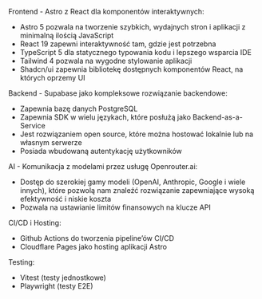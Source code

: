 Frontend - Astro z React dla komponentów interaktywnych:
- Astro 5 pozwala na tworzenie szybkich, wydajnych stron i aplikacji z minimalną ilością JavaScript
- React 19 zapewni interaktywność tam, gdzie jest potrzebna
- TypeScript 5 dla statycznego typowania kodu i lepszego wsparcia IDE
- Tailwind 4 pozwala na wygodne stylowanie aplikacji
- Shadcn/ui zapewnia bibliotekę dostępnych komponentów React, na których oprzemy UI

Backend - Supabase jako kompleksowe rozwiązanie backendowe:
- Zapewnia bazę danych PostgreSQL
- Zapewnia SDK w wielu językach, które posłużą jako Backend-as-a-Service
- Jest rozwiązaniem open source, które można hostować lokalnie lub na własnym serwerze
- Posiada wbudowaną autentykację użytkowników

AI - Komunikacja z modelami przez usługę Openrouter.ai:
- Dostęp do szerokiej gamy modeli (OpenAI, Anthropic, Google i wiele innych), które pozwolą nam znaleźć rozwiązanie zapewniające wysoką efektywność i niskie koszta
- Pozwala na ustawianie limitów finansowych na klucze API

CI/CD i Hosting:
- Github Actions do tworzenia pipeline’ów CI/CD
- Cloudflare Pages jako hosting aplikacji Astro

Testing:
- Vitest (testy jednostkowe)
- Playwright (testy E2E)
